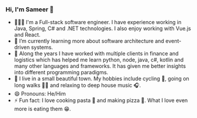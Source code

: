 ### Hi, I'm Sameer 👋

- 🧑🏻‍💻 I'm a Full-stack software engineer. I have experience working in Java, Spring, C# and .NET technologies. I also enjoy working with Vue.js and React.
- 🌱 I’m currently learning more about software architecture and event-driven systems.
- 🚀 Along the years I have worked with multiple clients in finance and logistics which has helped me learn python, node, java, c#, kotlin and many other languages and frameworks. It has given me better insights into different programming paradigms.
- 🌄 I live in a small beautiful town. My hobbies include cycling 🚵, going on long walks 🚶‍♂️ and relaxing to deep house music 🎧.
- 😄 Pronouns: He/Him
- ⚡ Fun fact: I love cooking pasta 🍝 and making pizza 🍕. What I love even more is eating them 😁.

